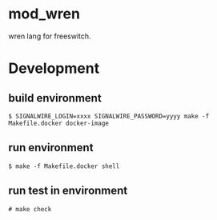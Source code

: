 # mod_wren

wren lang for freeswitch.


# Development

## build environment

~~~
$ SIGNALWIRE_LOGIN=xxxx SIGNALWIRE_PASSWORD=yyyy make -f Makefile.docker docker-image
~~~

## run environment

~~~
$ make -f Makefile.docker shell
~~~

## run test in environment

~~~
# make check
~~~
